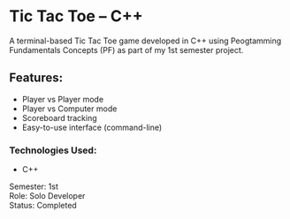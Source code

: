#  Tic Tac Toe – C++

A terminal-based Tic Tac Toe game developed in C++ using Peogtamming Fundamentals Concepts (PF) as part of my 1st semester project.

##  Features:
- Player vs Player mode
- Player vs Computer mode
- Scoreboard tracking
- Easy-to-use interface (command-line)

###  Technologies Used:
- C++

 Semester: 1st  
 Role: Solo Developer  
 Status: Completed
